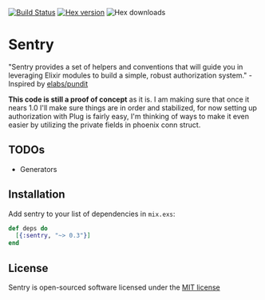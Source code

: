 [![Build Status](https://semaphoreci.com/api/v1/projects/9fc77807-07e5-483d-bc2d-d8cc76b46723/668386/badge.svg)](https://semaphoreci.com/ruby2elixir/sentry)
[![Hex version](https://img.shields.io/hexpm/v/sentry.svg "Hex version")](https://hex.pm/packages/sentry)
![Hex downloads](https://img.shields.io/hexpm/dt/sentry.svg "Hex downloads")


# Sentry

"Sentry provides a set of helpers and conventions that will guide you in leveraging Elixir modules to build a simple, robust authorization system." - Inspired by [elabs/pundit](https://github.com/elabs/pundit)

**This code is still a proof of concept** as it is. I am making sure that once it nears 1.0 I'll make sure things are in order and stabilized, for now setting up authorization with Plug is fairly easy, I'm thinking of ways to make it even easier by utilizing the private fields in phoenix conn struct.

## TODOs
- Generators

## Installation
Add sentry to your list of dependencies in `mix.exs`:

```elixir
def deps do
  [{:sentry, "~> 0.3"}]
end
```

## License

Sentry is open-sourced software licensed under the [MIT license](http://opensource.org/licenses/MIT)

